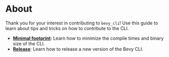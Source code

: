 # About

Thank you for your interest in contributing to `bevy_cli`!
Use this guide to learn about tips and tricks on how to contribute to the CLI.

- [**Minimal footprint**](minimal-footprint.md): Learn how to minimize the compile times and binary size of the CLI.
- [**Release**](release.md): Learn how to release a new version of the Bevy CLI.
